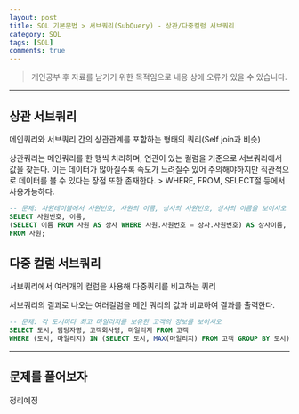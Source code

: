 ```yaml
---
layout: post
title: SQL 기본문법 > 서브쿼리(SubQuery) - 상관/다중컬럼 서브쿼리
category: SQL
tags: [SQL]
comments: true
---
```


> 개인공부 후 자료를 남기기 위한 목적임으로 내용 상에 오류가 있을 수 있습니다.    

<hr>


## 상관 서브쿼리

메인쿼리와 서브쿼리 간의 상관관계를 포함하는 형태의 쿼리(Self join과 비슷)

상관쿼리는 메인쿼리를 한 행씩 처리하며, 연관이 있는 컬럼을 기준으로 서브쿼리에서 값을 찾는다. 이는 데이터가 많아질수록 속도가 느려질수 있어 주의해야하지만 직관적으로 데이터를 볼 수 있다는 장점 또한 존재한다. > WHERE, FROM, SELECT절 등에서 사용가능하다.


```sql
-- 문제: 사원테이블에서 사원번호, 사원의 이름, 상사의 사원번호, 상사의 이름을 보이시오
SELECT 사원번호, 이름, 
(SELECT 이름 FROM 사원 AS 상사 WHERE 사원.사원번호 = 상사.사원번호) AS 상사이름, 상사번호 
FROM 사원; 
```



## 다중 컬럼 서브쿼리

서브쿼리에서 여러개의 컬럼을 사용해 다중쿼리를 비교하는 쿼리

서브쿼리의 결과로 나오는 여러컬럼을 메인 쿼리의 값과 비교하여 결과를 출력한다. 


```sql 
-- 문제: 각 도시마다 최고 마일리지를 보유한 고객의 정보를 보이시오 
SELECT 도시, 담당자명, 고객회사명, 마일리지 FROM 고객 
WHERE (도시, 마일리지) IN (SELECT 도시, MAX(마일리지) FROM 고객 GROUP BY 도시);
```




----

## 문제를 풀어보자

정리예정
